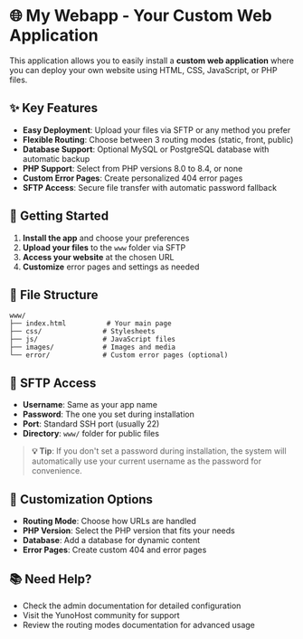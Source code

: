# 🌐 My Webapp - Your Custom Web Application

This application allows you to easily install a **custom web application** where you can deploy your own website using HTML, CSS, JavaScript, or PHP files.

## ✨ Key Features

- **Easy Deployment**: Upload your files via SFTP or any method you prefer
- **Flexible Routing**: Choose between 3 routing modes (static, front, public)
- **Database Support**: Optional MySQL or PostgreSQL database with automatic backup
- **PHP Support**: Select from PHP versions 8.0 to 8.4, or none
- **Custom Error Pages**: Create personalized 404 error pages
- **SFTP Access**: Secure file transfer with automatic password fallback

## 🚀 Getting Started

1. **Install the app** and choose your preferences
2. **Upload your files** to the `www` folder via SFTP
3. **Access your website** at the chosen URL
4. **Customize** error pages and settings as needed

## 📁 File Structure

```
www/
├── index.html          # Your main page
├── css/               # Stylesheets
├── js/                # JavaScript files
├── images/            # Images and media
└── error/             # Custom error pages (optional)
```

## 🔐 SFTP Access

- **Username**: Same as your app name
- **Password**: The one you set during installation
- **Port**: Standard SSH port (usually 22)
- **Directory**: `www/` folder for public files

> **💡 Tip**: If you don't set a password during installation, the system will automatically use your current username as the password for convenience.

## 🎨 Customization Options

- **Routing Mode**: Choose how URLs are handled
- **PHP Version**: Select the PHP version that fits your needs
- **Database**: Add a database for dynamic content
- **Error Pages**: Create custom 404 and error pages

## 📚 Need Help?

- Check the admin documentation for detailed configuration
- Visit the YunoHost community for support
- Review the routing modes documentation for advanced usage 
